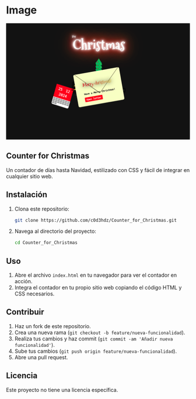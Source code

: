 # Image

![Christmas Countdown](./image/Captura.png)

## Counter for Christmas

Un contador de días hasta Navidad, estilizado con CSS y fácil de integrar en cualquier sitio web.

## Instalación

1. Clona este repositorio:

   ```bash
   git clone https://github.com/c0d3hdz/Counter_for_Christmas.git
   ```

2. Navega al directorio del proyecto:

   ```bash
   cd Counter_for_Christmas
   ```

## Uso

1. Abre el archivo `index.html` en tu navegador para ver el contador en acción.
2. Integra el contador en tu propio sitio web copiando el código HTML y CSS necesarios.

## Contribuir

1. Haz un fork de este repositorio.
2. Crea una nueva rama (`git checkout -b feature/nueva-funcionalidad`).
3. Realiza tus cambios y haz commit (`git commit -am 'Añadir nueva funcionalidad'`).
4. Sube tus cambios (`git push origin feature/nueva-funcionalidad`).
5. Abre una pull request.

## Licencia

Este proyecto no tiene una licencia específica.
